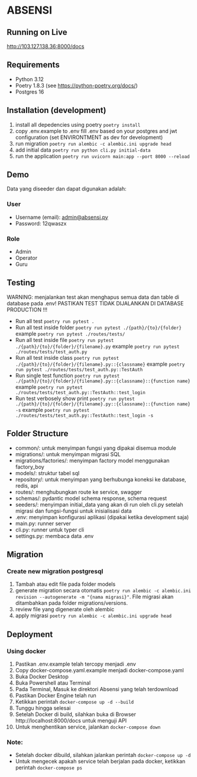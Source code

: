 # ABSENSI

## Running on Live
http://103.127.138.36:8000/docs

## Requirements
- Python 3.12
- Poetry 1.8.3 (see https://python-poetry.org/docs/)
- Postgres 16

## Installation (development)
1. install all depedencies using poetry `poetry install`
1. copy .env.example to .env fill .env based on your postgres and jwt configuration (set ENVIRONTMENT as dev for development)
1. run migration `poetry run alembic -c alembic.ini upgrade head`
1. add initial data `poetry run python cli.py initial-data`
1. run the application `poetry run uvicorn main:app --port 8000 --reload`

## Demo
Data yang diseeder dan dapat digunakan adalah:
### User
- Username (email): admin@absensi.py
- Password: 12qwaszx
### Role
- Admin
- Operator
- Guru

## Testing
WARNING: menjalankan test akan menghapus semua data dan table di database pada .env! PASTIKAN TEST TIDAK DIJALANKAN DI DATABASE PRODUCTION !!!
- Run all test `poetry run pytest .`
- Run all test inside folder `poetry run pytest ./{path}/{to}/{folder}` example `poetry run pytest ./routes/tests/`
- Run all test inside file `poetry run pytest ./{path}/{to}/{folder}/{filename}.py` example `poetry run pytest ./routes/tests/test_auth.py`
- Run all test inside class `poetry run pytest ./{path}/{to}/{folder}/{filename}.py::{classname}` example `poetry run pytest ./routes/tests/test_auth.py::TestAuth`
- Run single test function `poetry run pytest ./{path}/{to}/{folder}/{filename}.py::{classname}::{function name}` example `poetry run pytest ./routes/tests/test_auth.py::TestAuth::test_login`
- Run test verbosely show print `poetry run pytest ./{path}/{to}/{folder}/{filename}.py::{classname}::{function name} -s` example `poetry run pytest ./routes/tests/test_auth.py::TestAuth::test_login -s`

## Folder Structure
- common/: untuk menyimpan fungsi yang dipakai disemua module
- migrations/: untuk menyimpan migrasi SQL
- migrations/factories/: menyimpan factory model menggunakan factory_boy
- models/: struktur tabel sql
- repository/: untuk menyimpan yang berhubunga koneksi ke database, redis, api
- routes/: menghubungkan route ke service, swagger
- schemas/: pydantic model schema response, schema request
- seeders/: menyimpan initial_data yang akan di run oleh cli.py setelah migrasi dan fungsi-fungsi untuk inisialisasi data
- .env: menyimpan konfigurasi aplikasi (dipakai ketika development saja)
- main.py: runner server
- cli.py: runner untuk typer cli
- settings.py: membaca data .env

## Migration
### Create new migration postgresql
1. Tambah atau edit file pada folder models
1. generate migration secara otomatis `poetry run alembic -c alembic.ini revision --autogenerate -m "{nama migrasi}"`. File migrasi akan ditambahkan pada folder migrations/versions.
1. review file yang digenerate oleh alembic
1. apply migrasi `poetry run alembic -c alembic.ini upgrade head`

## Deployment
### Using docker
1. Pastikan .env.example telah tercopy menjadi .env
1. Copy docker-compose.yaml.example menjadi docker-compose.yaml
1. Buka Docker Desktop
1. Buka Powershell atau Terminal
1. Pada Terminal, Masuk ke direktori Absensi yang telah terdownload
1. Pastikan Docker Engine telah run
1. Ketikkan perintah `docker-compose up -d --build`
1. Tunggu hingga selesai
1. Setelah Docker di build, silahkan buka di Browser http://localhost:8000/docs untuk menguji API
1. Untuk menghentikan service, jalankan `docker-compose down`
### Note:
- Setelah docker dibuild, silahkan jalankan perintah `docker-compose up -d`
- Untuk mengecek apakah service telah berjalan pada docker, ketikkan perintah `docker-compose ps`